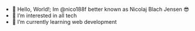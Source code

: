 - 👋 Hello, World!; Im @nico188f better known as Nicolaj Blach Jensen 😎
- 👀 I’m interested in all tech
- 🌱 I’m currently learning web development

<!---
nico188f/nico188f is a ✨ special ✨ repository because its `README.md` (this file) appears on your GitHub profile.
You can click the Preview link to take a look at your changes.
--->
